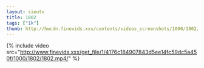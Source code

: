 ```yaml
--- 
layout: sieutv
title: 1802
tags: ["1k"]
thumb: http://hwcdn.finevids.xxx/contents/videos_screenshots/1000/1802/preview.mp4.jpg
---
```

{% include video src="http://www.finevids.xxx/get_file/1/4176c184907843d5ee14fc59dc5a450f/1000/1802/1802.mp4/" %} 
